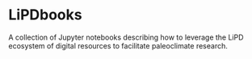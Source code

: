 # LiPDbooks
A collection of Jupyter notebooks describing how to leverage the LiPD ecosystem of digital resources to facilitate paleoclimate research. 
